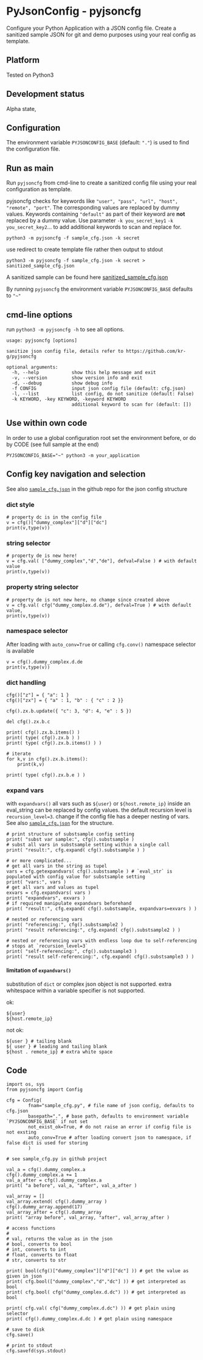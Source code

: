 
# PyJsonConfig - pyjsoncfg

Configure your Python Application with a JSON config file.
Create a sanitized sample JSON for git and demo purposes using your real config as template.


## Platform

Tested on Python3


## Development status

Alpha state, 


## Configuration

The environment variable `PYJSONCONFIG_BASE` (default: `"."`) is used to find the configuration file.


## Run as main

Run `pyjsoncfg` from cmd-line to create a sanitized config file using your real configuration as template.

pyjsoncfg checks for keywords like `"user", "pass", "url", "host", "remote", "port"`.
The corresponding values are replaced by dummy values. 
Keywords containing `"default"` as part of their keyword are __not__ replaced by a dummy value.
Use parameter `-k you_secret_key1` `-k you_secret_key2`... to add additional keywords to scan and replace for.

    python3 -m pyjsoncfg -f sample_cfg.json -k secret 

use redirect to create template file rather then output to stdout

    python3 -m pyjsoncfg -f sample_cfg.json -k secret > sanitized_sample_cfg.json

A sanitized sample can be found here [sanitized_sample_cfg.json](https://github.com/kr-g/pyjsoncfg/blob/master/pyjsoncfg/sanitized_sample_cfg.json)

By running `pyjsoncfg` the environment variable `PYJSONCONFIG_BASE` defaults to `"~"`


## cmd-line options

run `python3 -m pyjsoncfg -h` to see all options.


    usage: pyjsoncfg [options]

    sanitize json config file, details refer to https://github.com/kr-g/pyjsoncfg

    optional arguments:
      -h, --help            show this help message and exit
      -v, --version         show version info and exit
      -d, --debug           show debug info
      -f CONFIG             input json config file (default: cfg.json)
      -l, --list            list config, do not sanitize (default: False)
      -k KEYWORD, -key KEYWORD, -keyword KEYWORD
                            additional keyword to scan for (default: [])


## Use within own code

In order to use a global configuration root set the environment before, or do by CODE (see full sample at the end)

    PYJSONCONFIG_BASE="~" python3 -m your_application 


## Config key navigation and selection

See also [`sample_cfg.json`](https://github.com/kr-g/pyjsoncfg/blob/master/pyjsoncfg/sample_cfg.json) in the github repo for the json config structure


### dict style

    # property dc is in the config file
    v = cfg()["dummy_complex"]["d"]["dc"]
    print(v,type(v))

### string selector

    # property de is new here!
    v = cfg.val( ["dummy_complex","d","de"], defval=False ) # with default value
    print(v,type(v))

### property string selector

    # property de is not new here, no chamge since created above
    v = cfg.val( cfg("dummy_complex.d.de"), defval=True ) # with default value, 
    print(v,type(v))

### namespace selector

After loading with `auto_conv=True` or calling `cfg.conv()` namespace selector is available

    v = cfg().dummy_complex.d.de
    print(v,type(v))

### dict handling

    cfg()["z"] = { "a": 1 }    
    cfg()["zx"] = { "a" : 1, "b" : { "c" : 2 }}
    
    cfg().zx.b.update({ "c": 3, "d": 4, "e" : 5 })

    del cfg().zx.b.c
    
    print( cfg().zx.b.items() ) 
    print( type( cfg().zx.b ) )
    print( type( cfg().zx.b.items() ) )
    
    # iterate
    for k,v in cfg().zx.b.items():
        print(k,v)

    print( type( cfg().zx.b.e ) )
    
### expand vars

with `expandvars()` all vars such as `${user}` or `${host.remote_ip}` inside an eval_string can be replaced by config values.
the default recursion level is `recursion_level=3`. change if the config file has a deeper nesting of vars.
See also [`sample_cfg.json`](https://github.com/kr-g/pyjsoncfg/blob/master/pyjsoncfg/sample_cfg.json) for the structure.

    # print structure of substsample config setting
    print( "subst var sample:", cfg().substsample )
    # subst all vars in substsample setting within a single call
    print( "result:", cfg.expand( cfg().substsample ) )
    
    # or more complicated...
    # get all vars in the string as tupel
    vars = cfg.getexpandvars( cfg().substsample ) # `eval_str` is populated with config value for substsample setting
    print( "vars:", vars )
    # get all vars and values as tupel
    exvars = cfg.expandvars( vars ) 
    print( "expandvars", exvars )
    # if required manipulate expandvars beforehand
    print( "result:", cfg.expand( cfg().substsample, expandvars=exvars ) )

    # nested or referencing vars
    print( "referencing:", cfg().substsample2 ) 
    print( "result referencing:", cfg.expand( cfg().substsample2 ) )

    # nested or referencing vars with endless loop due to self-referencing
    # stops at `recursion_level=3`
    print( "self-referencing:", cfg().substsample3 ) 
    print( "result self-referencing:", cfg.expand( cfg().substsample3 ) )
  
#### limitation of `expandvars()`
  
substitution of `dict` or complex json object is not supported.
extra whitespace within a variable specifier is not supported.

ok:

    ${user}
    ${host.remote_ip}
    
not ok:

    ${user } # tailing blank
    ${ user } # leading and tailing blank
    ${host . remote_ip} # extra white space


## Code

    import os, sys
    from pyjsoncfg import Config

    cfg = Config(
            fnam="sample_cfg.py", # file name of json config, defaults to cfg.json
            basepath=".", # base path, defaults to environment variable `PYJSONCONFIG_BASE` if not set
            not_exist_ok=True, # do not raise an error if config file is not exsting 
            auto_conv=True # after loading convert json to namespace, if false dict is used for storing
            )

    # see sample_cfg.py in github project

    val_a = cfg().dummy_complex.a 
    cfg().dummy_complex.a += 1
    val_a_after = cfg().dummy_complex.a 
    print( "a before", val_a, "after", val_a_after )

    val_array = []
    val_array.extend( cfg().dummy_array )
    cfg().dummy_array.append(17)
    val_array_after = cfg().dummy_array
    print( "array before", val_array, "after", val_array_after )

    # access functions
    #
    # val, returns the value as in the json
    # bool, converts to bool
    # int, converts to int
    # float, converts to float
    # str, converts to str

    print( bool(cfg()["dummy_complex"]["d"]["dc"] )) # get the value as given in json
    print( cfg.bool(["dummy_complex","d","dc"] )) # get interpreted as bool
    print( cfg.bool( cfg("dummy_complex.d.dc") )) # get interpreted as bool

    print( cfg.val( cfg("dummy_complex.d.dc") )) # get plain using selector
    print( cfg().dummy_complex.d.dc ) # get plain using namespace

    # save to disk
    cfg.save()

    # print to stdout
    cfg.savefd(sys.stdout)


